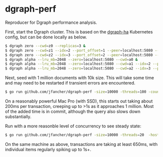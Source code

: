 # dgraph-perf

Reproducer for Dgraph performance analysis.

First, start the Dgraph cluster. This is based on the [dgraph-ha] Kubernetes
config, but can be done locally as below.


```bash
$ dgraph zero --cwd=z0 --replicas=3 &
$ dgraph zero --cwd=z1 --idx=2 --port_offset=1 --peer=localhost:5080 --replicas=3 &
$ dgraph zero --cwd=z2 --idx=3 --port_offset=2 --peer=localhost:5080 --replicas=3 &
$ dgraph alpha --lru_mb=2048 --zero=localhost:5080 --cwd=a0 &
$ dgraph alpha --lru_mb=2048 --zero=localhost:5080 --cwd=a1 --idx=2 --port_offset=1 &
$ dgraph alpha --lru_mb=2048 --zero=localhost:5080 --cwd=a2 --idx=3 --port_offset=2 &
```

Next, seed with 1 million documents with 10k size. This will take some time and
may need to be restarted if transient errors are encountered.

```bash
$ go run github.com/jfancher/dgraph-perf -size=10000 -threads=100 -count=1000000 -hosts=localhost:9080,localhost:9081,localhost:9082
```

On a reasonably powerful Mac Pro (with SSD), this starts out taking about 200ms
per transaction, creeping up to >1s as it approaches 1 million. Most of the
added time is in commit, although the query also slows down substantially.

Run with a more reasonble level of concurrency to see steady state:
```bash
$ go run github.com/jfancher/dgraph-perf -size=10000 -threads=20  -hosts=localhost:9080,localhost:9081,localhost:9082
```
On the same machine as above, transactions are taking at least 650ms, with
individual items regularly spiking up to 1s+.

[dgraph-ha]: https://github.com/dgraph-io/dgraph/blob/v1.1.0/contrib/config/kubernetes/dgraph-ha/dgraph-ha.yaml
